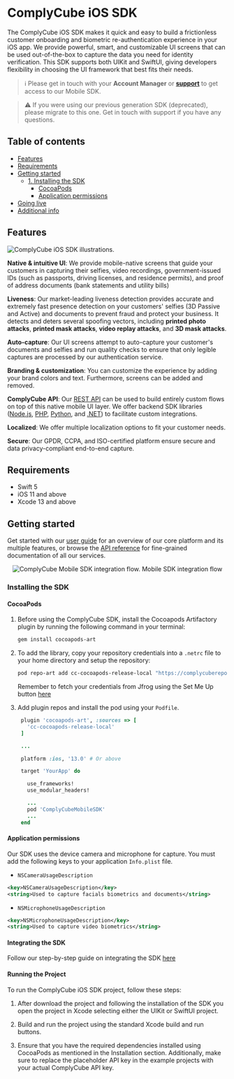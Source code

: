 # ComplyCube iOS SDK

The ComplyCube iOS SDK makes it quick and easy to build a frictionless customer onboarding and biometric re-authentication experience in your iOS app. We provide powerful, smart, and customizable UI screens that can be used out-of-the-box to capture the data you need for identity verification. This SDK supports both UIKit and SwiftUI, giving developers flexibility in choosing the UI framework that best fits their needs.

> :information_source: Please get in touch with your **Account Manager** or **[support](https://support.complycube.com/hc/en-gb/requests/new)** to get access to our Mobile SDK.

> :warning: If you were using our previous generation SDK (deprecated), please migrate to this one. Get in touch with support if you have any questions.

## Table of contents

- [Features](#features)
- [Requirements](#requirements)
- [Getting started](#getting-started)
  - [1. Installing the SDK](#1-installing-the-sdk)
    - [CocoaPods](#cocoapods)
    - [Application permissions](#application-permissions)
- [Going live](#going-live)
- [Additional info](#additional-info)

## Features

<img
 src="https://assets.complycube.com/images/complycube-ios-sdk-github.jpg"
 alt="ComplyCube iOS SDK illustrations."
/>

**Native & intuitive UI**: We provide mobile-native screens that guide your customers in capturing their selfies, video recordings, government-issued IDs (such as passports, driving licenses, and residence permits), and proof of address documents (bank statements and utility bills)

**Liveness**: Our market-leading liveness detection provides accurate and extremely fast presence detection on your customers' selfies (3D Passive and Active) and documents to prevent fraud and protect your business. It detects and deters several spoofing vectors, including **printed photo attacks**, **printed mask attacks**, **video replay attacks**, and **3D mask attacks**.

**Auto-capture**: Our UI screens attempt to auto-capture your customer's documents and selfies and run quality checks to ensure that only legible captures are processed by our authentication service.

**Branding & customization**: You can customize the experience by adding your brand colors and text. Furthermore, screens can be added and removed.

**ComplyCube API**: Our [REST API](https://docs.complycube.com/api-reference) can be used to build entirely custom flows on top of this native mobile UI layer. We offer backend SDK libraries ([Node.js](https://www.npmjs.com/package/@complycube/api), [PHP](https://github.com/complycube/complycube-php), [Python](https://pypi.org/project/complycube/), and [.NET](https://www.nuget.org/packages/Complycube/)) to facilitate custom integrations.

**Localized**: We offer multiple localization options to fit your customer needs.

**Secure**: Our GPDR, CCPA, and ISO-certified platform ensure secure and data privacy-compliant end-to-end capture.

## Requirements

- Swift 5
- iOS 11 and above
- Xcode 13 and above

## Getting started

Get started with our [user guide](https://doc.complycube.com) for an overview of our core platform and its multiple features, or browse the [API reference](https://docs.complycube.com/api-reference) for fine-grained documentation of all our services.

<p align="center">
<img
 src="https://assets.complycube.com/images/github-mobile-sdk-flow.png"
 alt="ComplyCube Mobile SDK integration flow."
/>
Mobile SDK integration flow
</p>

### Installing the SDK

#### CocoaPods

1. Before using the ComplyCube SDK, install the Cocoapods Artifactory plugin by running the following command in your terminal:

   ```bash
   gem install cocoapods-art
   ```

2. To add the library, copy your repository credentials into a `.netrc` file to your home directory and setup the repository:

   ```bash
   pod repo-art add cc-cocoapods-release-local "https://complycuberepo.jfrog.io/artifactory/api/pods/cc-cocoapods-release-local"
   ```
   Remember to fetch your credentials from Jfrog using the Set Me Up button [here](https://complycuberepo.jfrog.io/ui/repos/tree/General/cc-cocoapods-release-local) 
   
   
3. Add plugin repos and install the pod using your `Podfile`.

   ```ruby
    plugin 'cocoapods-art', :sources => [
      'cc-cocoapods-release-local'
    ]

    ...

    platform :ios, '13.0' # Or above

    target 'YourApp' do

      use_frameworks!
      use_modular_headers!

      ...
      pod 'ComplyCubeMobileSDK'
      ...
    end
   ```

#### Application permissions

Our SDK uses the device camera and microphone for capture. You must add the following keys to your application `Info.plist` file.

- `NSCameraUsageDescription`

```xml
<key>NSCameraUsageDescription</key>
<string>Used to capture facials biometrics and documents</string>
```

- `NSMicrophoneUsageDescription`

```xml
<key>NSMicrophoneUsageDescription</key>
<string>Used to capture video biometrics</string>
```

#### Integrating the SDK

Follow our step-by-step guide on integrating the SDK [here](https://docs.complycube.com/documentation/guides/mobile-sdk-guide/mobile-sdk-integration-guide)

#### Running the Project

To run the ComplyCube iOS SDK project, follow these steps:

1. After download the project and following the installation of the SDK you open the project in Xcode selecting either the UIKit or SwiftUI project.

2. Build and run the project using the standard Xcode build and run buttons.

3. Ensure that you have the required dependencies installed using CocoaPods as mentioned in the Installation section. Additionally, make sure to replace the placeholder API key in the example projects with your actual ComplyCube API key.